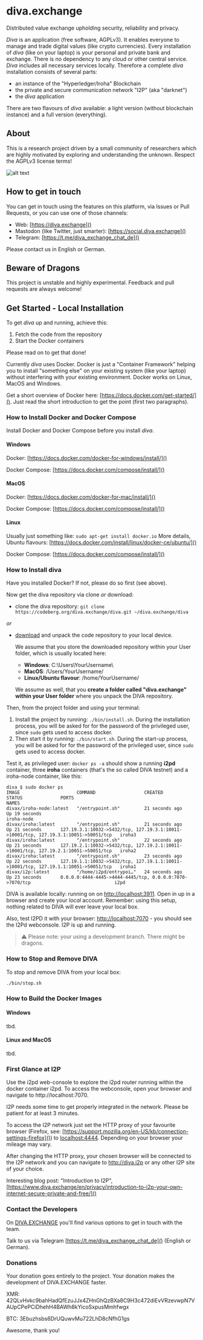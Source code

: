 # diva.exchange

Distributed value exchange upholding security, reliability and privacy.

_Diva_ is an application (free software, AGPLv3). It enables everyone to manage and trade digital values (like crypto currencies). Every installation of _diva_ (like on your laptop) is your personal and private bank and exchange. There is no dependency to any cloud or other central service. _Diva_ includes all necessary services locally. Therefore a complete _diva_ installation consists of several parts:
* an instance of the "Hyperledger/Iroha" Blockchain
* the private and secure communication network "I2P" (aka "darknet")
* the _diva_ application

There are two flavours of _diva_ available: a light version (without blockchain instance) and a full version (everything).

## About

This is a research project driven by a small community of researchers which are highly motivated by exploring and understanding the unknown. Respect the AGPLv3 license terms!

![alt text](https://social.diva.exchange/system/site_uploads/files/000/000/001/original/social-diva-background-1200-630.png)

## How to get in touch

You can get in touch using the features on this platform, via Issues or Pull Requests, or you can use one of those channels: 
* Web: [https://diva.exchange]()
* Mastodon (like Twitter, just smarter): [https://social.diva.exchange]()
* Telegram: [https://t.me/diva_exchange_chat_de]()

Please contact us in English or German.

## Beware of Dragons

This project is unstable and highly experimental. Feedback and pull requests are always welcome!

## Get Started - Local Installation

To get _diva_ up and running, achieve this:
1. Fetch the code from the repository
2. Start the Docker containers

Please read on to get that done!

Currently _diva_ uses Docker. Docker is just a "Container Framework" helping you to install "something else" on your existing system (like your laptop) without interfering with your existing environment. Docker works on Linux, MacOS and Windows.

Get a short overview of Docker here: [https://docs.docker.com/get-started/](). Just read the short introduction to get the point (first two paragraphs).

### How to Install Docker and Docker Compose

Install Docker and Docker Compose before you install _diva_.

#### Windows

Docker: [https://docs.docker.com/docker-for-windows/install/]()

Docker Compose: [https://docs.docker.com/compose/install/]()

#### MacOS

Docker: [https://docs.docker.com/docker-for-mac/install/]()

Docker Compose: [https://docs.docker.com/compose/install/]()

#### Linux

Usually just something like: `sudo apt-get install docker.io`
More details, Ubuntu flavours: [https://docs.docker.com/install/linux/docker-ce/ubuntu/]()

Docker Compose: [https://docs.docker.com/compose/install/]()

### How to Install diva

Have you installed Docker? If not, please do so first (see above).

Now get the diva repository via clone _or_ download:

* clone the diva repository: `git clone https://codeberg.org/diva.exchange/diva.git ~/diva.exchange/diva`

_or_

* [download](https://codeberg.org/diva.exchange/diva/archive/master.zip) and unpack the code repository to your local device. 

   We assume that you store the downloaded repository within your User folder, which is usually located here:

   * **Windows**: C:\Users\YourUsername\
   * **MacOS**: /Users/YourUsername/
   * **Linux/Ubuntu flavour**: /home/YourUsername/

   We assume as well, that you **create a folder called "diva.exchange" within your User folder** where you unpack the DIVA repository.

Then, from the project folder and using your terminal:

1. Install the project by running: `./bin/install.sh`. During the installation process, you will be asked for for the password of the privileged user, since `sudo` gets used to access docker.
2. Then start it by running: `./bin/start.sh`. During the start-up process, you will be asked for for the password of the privileged user, since `sudo` gets used to access docker.


Test it, as privileged user: `docker ps -a` should show a running **i2pd** container, three **iroha** containers (that's the so called DIVA testnet) and a iroha-node container, like this:

```
diva $ sudo docker ps
IMAGE                     COMMAND                  CREATED             STATUS              PORTS                                                                                  NAMES
divax/iroha-node:latest   "/entrypoint.sh"         21 seconds ago      Up 19 seconds                                                                                              iroha-node
divax/iroha:latest        "/entrypoint.sh"         21 seconds ago      Up 21 seconds       127.19.3.1:10032->5432/tcp, 127.19.3.1:10011->10001/tcp, 127.19.3.1:10051->50051/tcp   iroha3
divax/iroha:latest        "/entrypoint.sh"         22 seconds ago      Up 21 seconds       127.19.2.1:10032->5432/tcp, 127.19.2.1:10011->10001/tcp, 127.19.2.1:10051->50051/tcp   iroha2
divax/iroha:latest        "/entrypoint.sh"         23 seconds ago      Up 22 seconds       127.19.1.1:10032->5432/tcp, 127.19.1.1:10011->10001/tcp, 127.19.1.1:10051->50051/tcp   iroha1
divax/i2p:latest          "/home/i2pd/entrypoi…"   24 seconds ago      Up 23 seconds       0.0.0.0:4444-4445->4444-4445/tcp, 0.0.0.0:7070->7070/tcp                               i2pd

```

DIVA is available locally:
running on on [http://localhost:3911](). Open in up in a browser and create your *local* account. Remember: using this setup, nothing related to DIVA will ever leave your local box.

Also, test I2PD it with your browser: [http://localhost:7070]() - you should see the I2Pd webconsole. I2P is up and running.

> ⚠️ Please note: your using a development branch. There might be dragons.

### How to Stop and Remove DIVA

To stop and remove DIVA from your local box:

`./bin/stop.sh`

### How to Build the Docker Images

#### Windows

tbd.

#### Linux and MacOS

tbd.

### First Glance at I2P

Use the i2pd web-console to explore the i2pd router running within the docker container i2pd. To access the webconsole, open your browser and navigate to http://localhost:7070. 

I2P needs some time to get properly integrated in the network. Please be patient for at least 3 minutes.

To access the I2P network just set the HTTP proxy of your favourite browser (Firefox, see: [https://support.mozilla.org/en-US/kb/connection-settings-firefox]()) to [localhost:4444](http://localhost:4444). Depending on your browser your mileage may vary.

After changing the HTTP proxy, your chosen browser will be connected to the I2P network and you can navigate to http://diva.i2p or any other I2P site of your choice.

Interesting blog post: "Introduction to I2P", [https://www.diva.exchange/en/privacy/introduction-to-i2p-your-own-internet-secure-private-and-free/]()


### Contact the Developers

On [DIVA.EXCHANGE](https://www.diva.exchange) you'll find various options to get in touch with the team. 

Talk to us via Telegram [https://t.me/diva_exchange_chat_de]() (English or German).

### Donations

Your donation goes entirely to the project. Your donation makes the development of DIVA.EXCHANGE faster.

XMR: 42QLvHvkc9bahHadQfEzuJJx4ZHnGhQzBXa8C9H3c472diEvVRzevwpN7VAUpCPePCiDhehH4BAWh8kYicoSxpusMmhfwgx

BTC: 3Ebuzhsbs6DrUQuwvMu722LhD8cNfhG1gs

Awesome, thank you!
